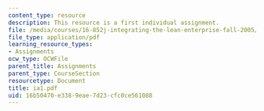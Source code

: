 ```yaml
---
content_type: resource
description: This resource is a first individual assignment.
file: /media/courses/16-852j-integrating-the-lean-enterprise-fall-2005/16b50470e3389eae7d23cfc0ce561088_ia1.pdf
file_type: application/pdf
learning_resource_types:
- Assignments
ocw_type: OCWFile
parent_title: Assignments
parent_type: CourseSection
resourcetype: Document
title: ia1.pdf
uid: 16b50470-e338-9eae-7d23-cfc0ce561088
---
```

